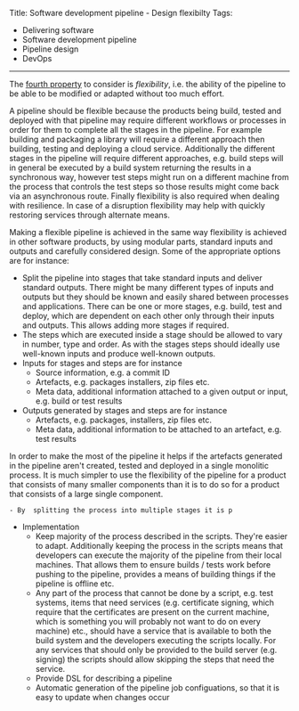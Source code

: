 Title: Software development pipeline - Design flexibilty
Tags:
  - Delivering software
  - Software development pipeline
  - Pipeline design
  - DevOps
---

The [fourth property](Software-development-pipeline-Design-introduction.html) to consider is
*flexibility*, i.e. the ability of the pipeline to be able to be modified or adapted without
too much effort.

A pipeline should be flexible because the products being build, tested and deployed with that
pipeline may require different workflows or processes in order for them to complete all the
stages in the pipeline. For example building and packaging a library will require a different
approach then building, testing and deploying a cloud service.
Additionally the different stages in the pipeline will require different approaches, e.g. build steps
will in general be executed by a build system returning the results in a synchronous way, however
test steps might run on a different machine from the process that controls the test steps so those
results might come back via an asynchronous route.
Finally flexibility is also required when dealing with resilience. In case of a disruption
flexibility may help with quickly restoring services through alternate means.

Making a flexible pipeline is achieved in the same way flexibility is achieved in other software
products, by using modular parts, standard inputs and outputs and carefully considered design. Some
of the appropriate options are for instance:

- Split the pipeline into stages that take standard inputs and deliver standard outputs. There might
  be many different types of inputs and outputs but they should be known and easily shared between
  processes and applications. There can be one or more stages, e.g. build, test and deploy, which
  are dependent on each other only through their inputs and outputs. This allows adding more stages
  if required.
- The steps which are executed inside a stage should be allowed to vary in number, type and order.
  As with the stages steps should ideally use well-known inputs and produce well-known outputs.
- Inputs for stages and steps are for instance
    - Source information, e.g. a commit ID
    - Artefacts, e.g. packages installers, zip files etc.
    - Meta data, additional information attached to a given output or input, e.g. build or test results
- Outputs generated by stages and steps are for instance
    - Artefacts, e.g. packages, installers, zip files etc.
    - Meta data, additional information to be attached to an artefact, e.g. test results

In order to make the most of the pipeline it helps if the artefacts generated in the pipeline
aren't created, tested and deployed in a single monolitic process. It is much simpler to use the
flexibility of the pipeline for a product that consists of many smaller components than it is to
do so for a product that consists of a large single component.



    - By  splitting the process into multiple stages it is p

- Implementation
    - Keep majority of the process described in the scripts. They're easier to adapt. Additionally
      keeping the process in the scripts means that developers can execute the majority of the pipeline
      from their local machines. That allows them to ensure builds / tests work before pushing to the
      pipeline, provides a means of building things if the pipeline is offline etc.
    - Any part of the process that cannot be done by a script, e.g. test systems, items that need services (e.g.
      certificate signing, which require that the certificates are present on the current machine, which is something
      you will probably not want to do on every machine) etc., should have a service that is available to both
      the build system and the developers executing the scripts locally. For any services that should only
      be provided to the build server (e.g. signing) the scripts should allow skipping the steps that
      need the service.
    - Provide DSL for describing a pipeline
    - Automatic generation of the pipeline job configuations, so that it is easy to update when changes occur

